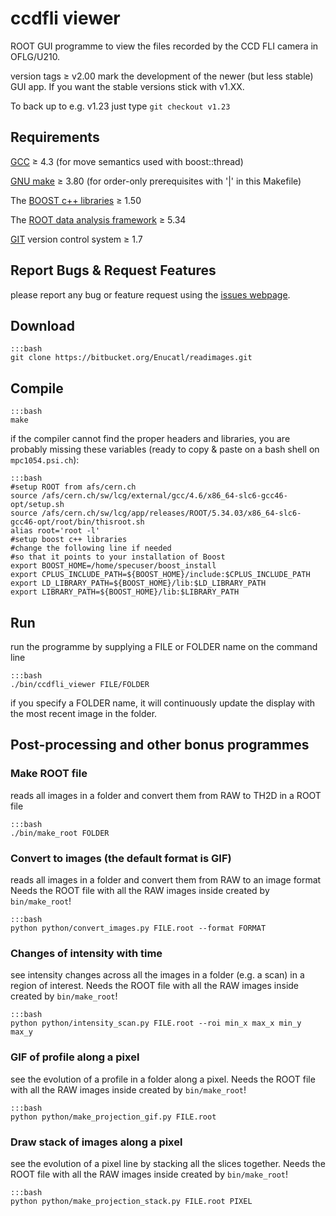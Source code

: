# ccdfli viewer

ROOT GUI programme to view the files recorded by the CCD
FLI camera in OFLG/U210.

version tags ≥ v2.00 mark the development of the newer (but less stable) GUI app.
If you want the stable versions stick with v1.XX.

To back up to e.g. v1.23 just type `git checkout v1.23`


## Requirements

[GCC](gcc.gnu.org "GCC homepage") ≥ 4.3 (for move semantics used with boost::thread)

[GNU make](www.gnu.org/software/make/ "make homepage") ≥ 3.80 (for order-only prerequisites with '|' in this Makefile)

The [BOOST c++ libraries](http://www.boost.org "BOOST homepage") ≥ 1.50

The [ROOT data analysis framework](http://root.cern.ch "ROOT homepage") ≥ 5.34

[GIT](http://git-scm.com/ "GIT homepage") version control system ≥ 1.7


## Report Bugs & Request Features

please report any bug or feature request using the [issues webpage](https://bitbucket.org/Enucatl/readimages/issues/new).


## Download

    :::bash
    git clone https://bitbucket.org/Enucatl/readimages.git


## Compile

    :::bash
    make


if the compiler cannot find the proper headers and libraries, you are
    probably missing these variables (ready to copy & paste on a bash shell
    on `mpc1054.psi.ch`):

    :::bash
    #setup ROOT from afs/cern.ch
    source /afs/cern.ch/sw/lcg/external/gcc/4.6/x86_64-slc6-gcc46-opt/setup.sh
    source /afs/cern.ch/sw/lcg/app/releases/ROOT/5.34.03/x86_64-slc6-gcc46-opt/root/bin/thisroot.sh
    alias root='root -l'
    #setup boost c++ libraries
    #change the following line if needed
    #so that it points to your installation of Boost
    export BOOST_HOME=/home/specuser/boost_install
    export CPLUS_INCLUDE_PATH=${BOOST_HOME}/include:$CPLUS_INCLUDE_PATH
    export LD_LIBRARY_PATH=${BOOST_HOME}/lib:$LD_LIBRARY_PATH
    export LIBRARY_PATH=${BOOST_HOME}/lib:$LIBRARY_PATH


## Run

run the programme by supplying a FILE or FOLDER name on the command line

    :::bash
    ./bin/ccdfli_viewer FILE/FOLDER

if you specify a FOLDER name, it will continuously update the display with
    the most recent image in the folder.


## Post-processing and other bonus programmes

### Make ROOT file
reads all images in a folder and convert them from RAW to TH2D in a ROOT file 

    :::bash
    ./bin/make_root FOLDER

### Convert to images (the default format is GIF)
reads all images in a folder and convert them from RAW to an image format
Needs the ROOT file with all the RAW images inside created by `bin/make_root`!

    :::bash
    python python/convert_images.py FILE.root --format FORMAT

### Changes of intensity with time
see intensity changes across all the images in a folder (e.g. a scan) in 
a region of interest.
Needs the ROOT file with all the RAW images inside created by `bin/make_root`!

    :::bash
    python python/intensity_scan.py FILE.root --roi min_x max_x min_y max_y

### GIF of profile along a pixel
see the evolution of a profile in a folder along a pixel.
Needs the ROOT file with all the RAW images inside created by `bin/make_root`!

    :::bash
    python python/make_projection_gif.py FILE.root

### Draw stack of images along a pixel
see the evolution of a pixel line by stacking all the slices together.
Needs the ROOT file with all the RAW images inside created by `bin/make_root`!

    :::bash
    python python/make_projection_stack.py FILE.root PIXEL

